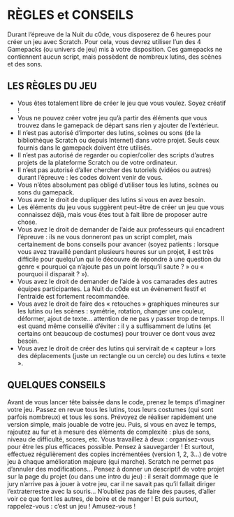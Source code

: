 # RÈGLES et CONSEILS

Durant l’épreuve de la Nuit du c0de, vous disposerez de 6 heures pour créer un jeu avec Scratch. Pour cela, vous devrez utiliser l’un des 4 Gamepacks (ou univers de jeu) mis à votre disposition. Ces gamepacks ne contiennent aucun script, mais possèdent de nombreux lutins, des scènes et des sons.

## LES RÈGLES DU JEU
* Vous êtes totalement libre de créer le jeu que vous voulez. Soyez créatif !
* Vous ne pouvez créer votre jeu qu’à partir des éléments que vous trouvez dans le gamepack de départ sans rien y ajouter de l’extérieur.
* Il n’est pas autorisé d’importer des lutins, scènes ou sons (de la bibliothèque Scratch ou depuis Internet) dans votre projet. Seuls ceux fournis dans le gamepack doivent être utilisés.
* Il n’est pas autorisé de regarder ou copier/coller des scripts d’autres projets de la plateforme Scratch ou de votre ordinateur.
* Il n’est pas autorisé d’aller chercher des tutoriels (vidéos ou autres) durant l’épreuve : les codes doivent venir de vous.
* Vous n’êtes absolument pas obligé d’utiliser tous les lutins, scènes ou sons du gamepack.
* Vous avez le droit de dupliquer des lutins si vous en avez besoin.
* Les éléments du jeu vous suggèrent peut-être de créer un jeu que vous connaissez déjà, mais vous êtes tout à fait libre de proposer autre chose.
* Vous avez le droit de demander de l’aide aux professeurs qui encadrent l’épreuve : ils ne vous donneront pas un script complet, mais certainement de bons conseils pour avancer (soyez patients : lorsque vous avez travaillé pendant plusieurs heures sur un projet, il est très difficile pour quelqu’un qui le découvre de répondre à une question du genre « pourquoi ça n’ajoute pas un point lorsqu’il saute ? » ou « pourquoi il disparait ? »).
* Vous avez le droit de demander de l’aide à vos camarades des autres équipes participantes. La Nuit du c0de est un événement festif et l’entraide est fortement recommandée.
* Vous avez le droit de faire des « retouches » graphiques mineures sur les lutins ou les scènes : symétrie, rotation, changer une couleur, déformer, ajout de texte… attention de ne pas y passer trop de temps. Il est quand même conseillé d’éviter : il y a suffisamment de lutins (et certains ont beaucoup de costumes) pour trouver ce dont vous avez besoin.
* Vous avez le droit de créer des lutins qui servirait de « capteur » lors des déplacements (juste un rectangle ou un cercle) ou des lutins « texte ».

## QUELQUES CONSEILS
Avant de vous lancer tête baissée dans le code, prenez le temps d’imaginer votre jeu. Passez en revue tous les lutins, tous leurs costumes (qui sont parfois nombreux) et tous les sons. Prévoyez de réaliser rapidement une version simple, mais jouable de votre jeu. Puis, si vous en avez le temps, rajoutez au fur et à mesure des éléments de complexité : plus de sons, niveau de difficulté, scores, etc.
Vous travaillez à deux : organisez-vous pour être les plus efficaces possible.
Pensez à sauvegarder ! Et surtout, effectuez régulièrement des copies incrémentées (version 1, 2, 3…) de votre jeu à chaque amélioration majeure (qui marche). Scratch ne permet pas d’annuler des modifications…
Pensez à donner un descriptif de votre projet sur la page du projet (ou dans une intro du jeu) : il serait dommage que le jury n’arrive pas à jouer à votre jeu, car il ne savait pas qu’il fallait diriger l’extraterrestre avec la souris…
N’oubliez pas de faire des pauses, d’aller voir ce que font les autres, de boire et de manger !
Et puis surtout, rappelez-vous : c’est un jeu ! Amusez-vous !
